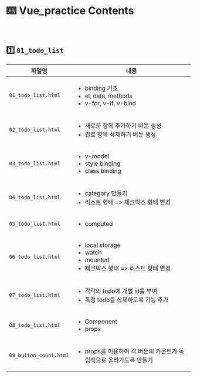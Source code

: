 # :keyboard: Vue_practice Contents

<br>

## :one: `01_todo_list`

| 파일명                 | 내용                                                         |
| ---------------------- | ------------------------------------------------------------ |
| `01_todo_list.html`    | <ul><li>binding 기초</li><li>el, data, methods</li><li>v-for, v-if, v-bind</li></ul> |
| `02_todo_list.html`    | <ul><li>새로운 항목 추가하기 버튼 생성</li><li>완료 항목 삭제하기 버튼 생성</li></ul> |
| `03_todo_list.html`    | <ul><li>v-model</li><li>style binding</li><li>class binding</li></ul> |
| `04_todo_list.html`    | <ul><li>category 만들기</li><li>리스트 형태 => 체크박스 형태 변경</li></ul> |
| `05_todo_list.html`    | <ul><li>computed</li></ul>                                   |
| `06_todo_list.html`    | <ul><li>local storage</li><li>watch</li><li>mounted</li><li>체크박스 형태 => 리스트 형태 변경</li></ul> |
| `07_todo_list.html`    | <ul><li>각각의 todo에 개별 id를 부여</li><li>특정 todo를 삭제하도록 기능 추가</li></ul> |
| `08_todo_list.html`    | <ul><li>Component</li><li>props</li></ul>                    |
| `09_button_count.html` | <ul><li>props를 이용하여 각 버튼의 카운트가 독립적으로 올라가도록 만들기</li></ul> |

